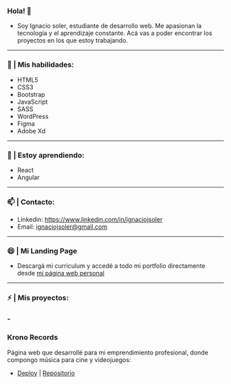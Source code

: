 ### Hola! 👋
- Soy Ignacio soler, estudiante de desarrollo web. Me apasionan la tecnología y el aprendizaje constante. Acá vas a poder encontrar los proyectos en los que estoy trabajando.

<hr>

### 🧠 | Mis habilidades:
- HTML5
- CSS3
- Bootstrap
- JavaScript
- SASS
- WordPress
- Figma
- Adobe Xd

<hr>

### 🌱 | Estoy aprendiendo:
- React
- Angular

<hr>

### 📫 | Contacto:
- Linkedin: https://www.linkedin.com/in/ignaciojsoler
- Email: ignaciojsoler@gmail.com

<hr>

### 😄 | Mi Landing Page
- Descargá mi curriculum y accedé a todo mi portfolio directamente desde [mi página web personal](https://ignaciosoler.netlify.app/)

<hr>

### ⚡ | Mis proyectos:

###  - <h3>Krono Records</h3>
<p>Página web que desarrollé para mi emprendimiento profesional, donde compongo música para cine y videojuegos: </p>

- [Deploy](https://kronorecords.netlify.app/) | [Repositorio](https://github.com/ignaciojsoler/kronorecords/)



<!--
**ignaciojsoler/ignaciojsoler** is a ✨ _special_ ✨ repository because its `README.md` (this file) appears on your GitHub profile.

Here are some ideas to get you started:

- 🔭 I’m currently working on ... aprender
- 🌱 I’m currently learning ...
- 👯 I’m looking to collaborate on ...
- 🤔 I’m looking for help with ...
- 💬 Ask me about ...
- 📫 How to reach me: ...
- 😄 Pronouns: ...
- ⚡ Fun fact: ...
-->
